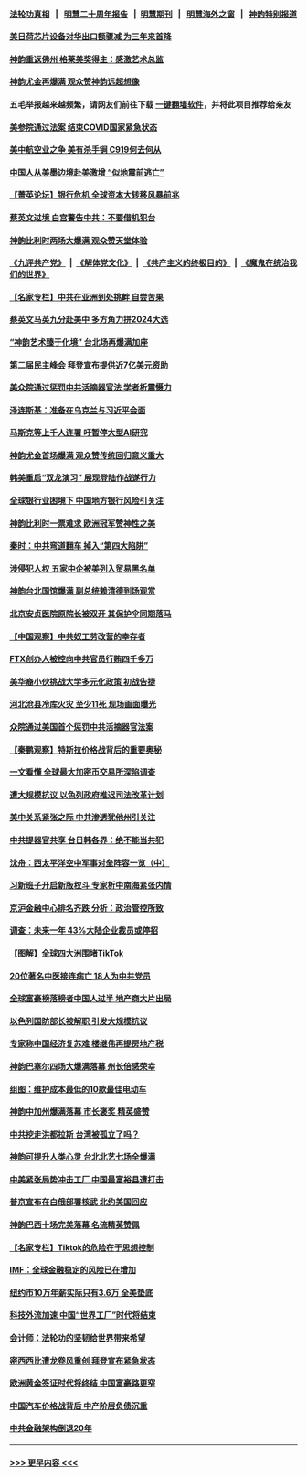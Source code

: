 #### [法轮功真相](https://github.com/gfw-breaker/truth/blob/master/README.md?t=0) &nbsp;&nbsp;|&nbsp;&nbsp; [明慧二十周年报告](https://github.com/gfw-breaker/mh-reports/blob/master/README.md?t=0) &nbsp;&nbsp;|&nbsp;&nbsp;[明慧期刊](https://github.com/gfw-breaker/mh-qikan) &nbsp;&nbsp;|&nbsp;&nbsp; [明慧海外之窗](https://github.com/gfw-breaker/mh-news/blob/master/README.md?t=0) &nbsp;&nbsp;|&nbsp;&nbsp; [神韵特别报道](https://github.com/gfw-breaker/mh-news/blob/master/shenyun.md?t=0)
#### [美日荷芯片设备对华出口额骤减 为三年来首降](../pages/nf4514/n13961715.md?t=03310043) 
#### [神韵重返佛州 格莱美奖得主：感激艺术总监](../pages/nf4514/n13961613.md?t=03310043) 
#### [神韵尤金再爆满 观众赞神韵远超想像](../pages/nf4514/n13961452.md?t=03310043) 
#### 五毛举报越来越频繁，请网友们前往下载 [一键翻墙软件](https://github.com/gfw-breaker/ssr-accounts)，并将此项目推荐给亲友
#### [美参院通过法案 结束COVID国家紧急状态](../pages/nf4514/n13961529.md?t=03310043) 
#### [美中航空业之争 美有杀手锏 C919何去何从](../pages/nf4514/n13960616.md?t=03310043) 
#### [中国人从美墨边境赴美激增 “似地震前逃亡”](../pages/nf4514/n13961224.md?t=03310043) 
#### [【菁英论坛】银行危机 全球资本大转移风暴前兆](../pages/nf4514/n13961252.md?t=03310043) 
#### [蔡英文过境 白宫警告中共：不要借机犯台](../pages/nf4514/n13961220.md?t=03310043) 
#### [神韵比利时两场大爆满 观众赞天堂体验](../pages/nf4514/n13961222.md?t=03310043) 
#### [《九评共产党》](https://github.com/begood0513/9ping.md/blob/master/README.md) &nbsp;|&nbsp; [《解体党文化》](../../../../jtdwh.md/blob/master/README.md)  &nbsp;|&nbsp; [《共产主义的终极目的》](../../../../gczydzjmd.md/blob/master/README.md) &nbsp;|&nbsp; [《魔鬼在统治我们的世界》](../../../../mgztzwmdsj.md/blob/master/README.md) 
#### [【名家专栏】中共在亚洲到处挑衅 自尝苦果](../pages/nf4514/n13959731.md?t=03310043) 
#### [蔡英文马英九分赴美中 多方角力拼2024大选](../pages/nf4514/n13961148.md?t=03310043) 
#### [“神韵艺术臻于化境” 台北场再爆满加座](../pages/nf4514/n13961192.md?t=03310043) 
#### [第二届民主峰会 拜登宣布提供近7亿美元资助](../pages/nf4514/n13961125.md?t=03310043) 
#### [美众院通过惩罚中共活摘器官法 学者析震慑力](../pages/nf4514/n13961128.md?t=03310043) 
#### [泽连斯基：准备在乌克兰与习近平会面](../pages/nf4514/n13960996.md?t=03310043) 
#### [马斯克等上千人连署 吁暂停大型AI研究](../pages/nf4514/n13960915.md?t=03310043) 
#### [神韵尤金首场爆满 观众赞传统回归意义重大](../pages/nf4514/n13961015.md?t=03310043) 
#### [韩美重启“双龙演习” 展现登陆作战遂行力](../pages/nf4514/n13960651.md?t=03310043) 
#### [全球银行业困境下 中国地方银行风险引关注](../pages/nf4514/n13960768.md?t=03310043) 
#### [神韵比利时一票难求 欧洲冠军赞神性之美](../pages/nf4514/n13960758.md?t=03310043) 
#### [秦时：中共弯道翻车 掉入“第四大陷阱”](../pages/nf4514/n13960568.md?t=03310043) 
#### [涉侵犯人权 五家中企被美列入贸易黑名单](../pages/nf4514/n13960595.md?t=03310043) 
#### [神韵台北国馆爆满 副总统赖清德到场观赏](../pages/nf4514/n13960563.md?t=03310043) 
#### [北京安贞医院原院长被双开 其保护伞同期落马](../pages/nf4514/n13960485.md?t=03310043) 
#### [【中国观察】中共奴工劳改营的幸存者](../pages/nf4514/n13959529.md?t=03310043) 
#### [FTX创办人被控向中共官员行贿四千多万](../pages/nf4514/n13960411.md?t=03310043) 
#### [美华裔小伙挑战大学多元化政策 初战告捷](../pages/nf4514/n13960070.md?t=03310043) 
#### [河北沧县冷库火灾 至少11死 现场画面曝光](../pages/nf4514/n13960261.md?t=03310043) 
#### [众院通过美国首个惩罚中共活摘器官法案](../pages/nf4514/n13960023.md?t=03310043) 
#### [【秦鹏观察】特斯拉价格战背后的重要奥秘](../pages/nf4514/n13959896.md?t=03310043) 
#### [一文看懂 全球最大加密币交易所深陷调查](../pages/nf4514/n13959821.md?t=03310043) 
#### [遭大规模抗议 以色列政府推迟司法改革计划](../pages/nf4514/n13959607.md?t=03310043) 
#### [美中关系紧张之际 中共渗透犹他州引关注](../pages/nf4514/n13959687.md?t=03310043) 
#### [中共提器官共享 台日韩各界：绝不能当共犯](../pages/nf4514/n13959694.md?t=03310043) 
#### [沈舟：西太平洋空中军事对垒阵容一览（中）](../pages/nf4514/n13959099.md?t=03310043) 
#### [习新班子开启新版权斗 专家析中南海紧张内情](../pages/nf4514/n13959588.md?t=03310043) 
#### [京沪金融中心排名齐跌 分析：政治管控所致](../pages/nf4514/n13959812.md?t=03310043) 
#### [调查：未来一年 43%大陆企业裁员或停招](../pages/nf4514/n13959534.md?t=03310043) 
#### [【图解】全球四大洲围堵TikTok](../pages/nf4514/n13959789.md?t=03310043) 
#### [20位著名中医接连病亡 18人为中共党员](../pages/nf4514/n13959735.md?t=03310043) 
#### [全球富豪榜落榜者中国人过半 地产商大片出局](../pages/nf4514/n13959779.md?t=03310043) 
#### [以色列国防部长被解职 引发大规模抗议](../pages/nf4514/n13959294.md?t=03310043) 
#### [专家称中国经济复苏难 楼继伟再提房地产税](../pages/nf4514/n13959391.md?t=03310043) 
#### [神韵巴塞尔四场大爆满落幕 州长倍感荣幸](../pages/nf4514/n13959190.md?t=03310043) 
#### [组图：维护成本最低的10款最佳电动车](../pages/nf4514/n13950426.md?t=03310043) 
#### [神韵中加州爆满落幕 市长褒奖 精英盛赞](../pages/nf4514/n13959524.md?t=03310043) 
#### [中共挖走洪都拉斯 台湾被孤立了吗？](../pages/nf4514/n13959065.md?t=03310043) 
#### [神韵可提升人类心灵 台北北艺七场全爆满](../pages/nf4514/n13959152.md?t=03310043) 
#### [中美紧张局势冲击工厂 中国最富裕县遭打击](../pages/nf4514/n13959039.md?t=03310043) 
#### [普京宣布在白俄部署核武 北约美国回应](../pages/nf4514/n13958997.md?t=03310043) 
#### [神韵巴西十场完美落幕 名流精英赞佩](../pages/nf4514/n13959094.md?t=03310043) 
#### [【名家专栏】Tiktok的危险在于思想控制](../pages/nf4514/n13958944.md?t=03310043) 
#### [IMF：全球金融稳定的风险已在增加](../pages/nf4514/n13958937.md?t=03310043) 
#### [纽约市10万年薪实际只有3.6万 全美垫底](../pages/nf4514/n13958497.md?t=03310043) 
#### [科技外流加速 中国“世界工厂”时代将结束](../pages/nf4514/n13958477.md?t=03310043) 
#### [会计师：法轮功的坚韧给世界带来希望](../pages/nf4514/n13958448.md?t=03310043) 
#### [密西西比遭龙卷风重创 拜登宣布紧急状态](../pages/nf4514/n13958862.md?t=03310043) 
#### [欧洲黄金签证时代将终结 中国富豪路更窄](../pages/nf4514/n13958911.md?t=03310043) 
#### [中国汽车价格战背后 中产阶层负债沉重](../pages/nf4514/n13958948.md?t=03310043) 
#### [中共金融架构倒退20年](../pages/nf4514/n13958819.md?t=03310043) 

----
#### [ >>> 更早内容 <<< ](../indexes/nf4514-earlier.md)
